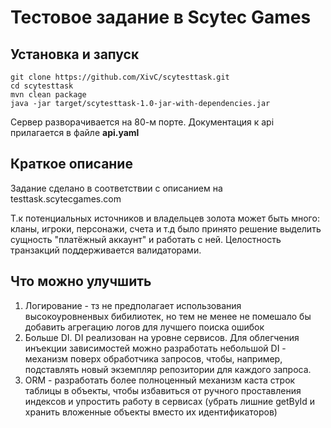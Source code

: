 # Тестовое задание в Scytec Games

## Установка и запуск

```
git clone https://github.com/XivC/scytesttask.git
cd scytesttask
mvn clean package 
java -jar target/scytesttask-1.0-jar-with-dependencies.jar
```

Сервер разворачивается на 80-м порте.
Документация к api прилагается в файле **api.yaml**

## Краткое описание
Задание сделано в соответствии с описанием на testtask.scytecgames.com

Т.к потенциальных источников и владельцев золота может быть много: кланы, игроки, персонажи, счета и т.д
было принято решение выделить сущность "платёжный аккаунт" и работать с ней. Целостность транзакций поддерживается валидаторами.


## Что можно улучшить

1) Логирование - тз не предполагает использования высокоуровненвых бибилиотек, но тем не менее не помешало бы добавить агрегацию логов для лучшего поиска ошибок
2) Больше DI. DI реализован на уровне сервисов. Для облегчения инъекции зависимостей можно разработать небольшой DI - механизм поверх обработчика запросов, чтобы, например, подставлять новый экземпляр репозитории для каждого запроса.
3) ORM - разработать более полноценный механизм каста строк таблицы в объекты, чтобы избавиться от ручного проставления индексов и упростить работу в сервисах (убрать лишние getById и хранить вложенные объекты вместо их идентификаторов)




